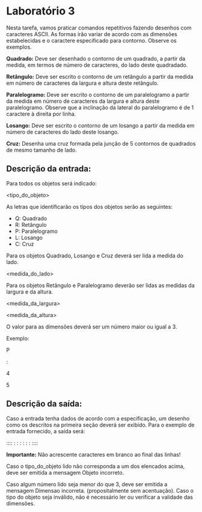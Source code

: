 # Laboratório 3

Nesta tarefa, vamos praticar comandos repetitivos fazendo desenhos com caracteres ASCII. As formas irão variar de acordo com as dimensões estabelecidas e o caractere especificado para contorno. Observe os exemplos.

**Quadrado:** Deve ser desenhado o contorno de um quadrado, a partir da medida, em termos de número de caracteres, do lado deste quadradado.

**Retângulo:** Deve ser escrito o contorno de um retângulo a partir da medida em número de caracteres da largura e altura deste retângulo.

**Paralelogramo:** Deve ser escrito o contorno de um paralelogramo a partir da medida em número de caracteres da largura e altura deste paralelogramo. Observe que a inclinação da lateral do paralelogramo é de 1 caractere à direita por linha.

**Losango:** Deve ser escrito o contorno de um losango a partir da medida em número de caracteres do lado deste losango.

**Cruz:** Desenha uma cruz formada pela junção de 5 contornos de quadrados de mesmo tamanho de lado.     

## Descrição da entrada:

Para todos os objetos será indicado:

<tipo_do_objeto>

<caractere> 

As letras que identificarão os tipos dos objetos serão as seguintes:

- Q: Quadrado
- R: Retângulo
- P: Paralelogramo
- L: Losango
- C: Cruz

Para os objetos Quadrado, Losango e Cruz deverá ser lida a medida do lado.

<medida_do_lado>

Para os objetos Retângulo e Paralelogramo deverão ser lidas as medidas da largura e da altura.

<medida_da_largura>

<medida_da_altura>

O valor para as dimensões deverá ser um número maior ou igual a 3.

Exemplo:

P

:

4

5

## Descrição da saída:
Caso a entrada tenha dados de acordo com a especificação, um desenho como os descritos na primeira seção deverá ser exibido. Para o exemplo de entrada fornecido, a saída será:

::::
 :  :
  :  :
   :  :
    ::::
    
**Importante:** Não acrescente caracteres em branco ao final das linhas!

Caso o tipo_do_objeto lido não corresponda a um dos elencados acima, deve ser emitida a mensagem Objeto incorreto.

Caso algum número lido seja menor do que 3, deve ser emitida a mensagem Dimensao incorreta. (propositalmente sem acentuação). Caso o tipo do objeto seja inválido, não é necessário ler ou verificar a validade das dimensões.




